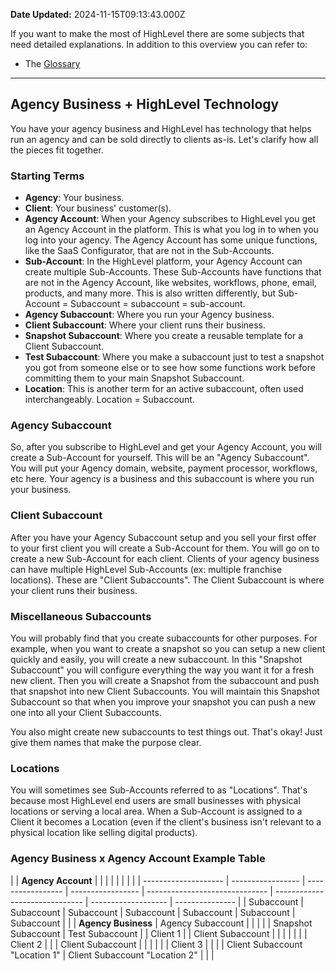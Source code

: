 **Date Updated:** 2024-11-15T09:13:43.000Z

If you want to make the most of HighLevel there are some subjects that need detailed explanations. In addition to this overview you can refer to:

* The [Glossary](https://help.gohighlevel.com/en/support/solutions/articles/48001231169)

---

## Agency Business + HighLevel Technology

You have your agency business and HighLevel has technology that helps run an agency and can be sold directly to clients as-is. Let's clarify how all the pieces fit together.

  
### Starting Terms

* **Agency**: Your business.
* **Client**: Your business' customer(s).
* **Agency Account**: When your Agency subscribes to HighLevel you get an Agency Account in the platform. This is what you log in to when you log into your agency. The Agency Account has some unique functions, like the SaaS Configurator, that are not in the Sub-Accounts.
* **Sub-Account**: In the HighLevel platform, your Agency Account can create multiple Sub-Accounts. These Sub-Accounts have functions that are not in the Agency Account, like websites, workflows, phone, email, products, and many more. This is also written differently, but Sub-Account = Subaccount = subaccount = sub-account.
* **Agency Subaccount**: Where you run your Agency business.
* **Client Subaccount**: Where your client runs their business.
* **Snapshot Subaccount**: Where you create a reusable template for a Client Subaccount.
* **Test Subaccount**: Where you make a subaccount just to test a snapshot you got from someone else or to see how some functions work before committing them to your main Snapshot Subaccount.
* **Location**: This is another term for an active subaccount, often used interchangeably. Location = Subaccount.

  
### Agency Subaccount

So, after you subscribe to HighLevel and get your Agency Account, you will create a Sub-Account for yourself. This will be an "Agency Subaccount". You will put your Agency domain, website, payment processor, workflows, etc here. Your agency is a business and this subaccount is where you run your business.

  
### Client Subaccount

After you have your Agency Subaccount setup and you sell your first offer to your first client you will create a Sub-Account for them. You will go on to create a new Sub-Account for each client. Clients of your agency business can have multiple HighLevel Sub-Accounts (ex: multiple franchise locations). These are "Client Subaccounts". The Client Subaccount is where your client runs their business.

  
### Miscellaneous Subaccounts

You will probably find that you create subaccounts for other purposes. For example, when you want to create a snapshot so you can setup a new client quickly and easily, you will create a new subaccount. In this "Snapshot Subaccount" you will configure everything the way you want it for a fresh new client. Then you will create a Snapshot from the subaccount and push that snapshot into new Client Subaccounts. You will maintain this Snapshot Subaccount so that when you improve your snapshot you can push a new one into all your Client Subaccounts.

  
You also might create new subaccounts to test things out. That's okay! Just give them names that make the purpose clear.

  
### Locations

You will sometimes see Sub-Accounts referred to as "Locations". That's because most HighLevel end users are small businesses with physical locations or serving a local area. When a Sub-Account is assigned to a Client it becomes a Location (even if the client's business isn't relevant to a physical location like selling digital products).

  
### Agency Business x Agency Account Example Table

| | **Agency Account** |                   |                   |                   |                                |                                |                     |                 |
| -------------------- | ----------------- | ----------------- | ----------------- | ------------------------------ | ------------------------------ | ------------------- | --------------- |
| Subaccount           | Subaccount        | Subaccount        | Subaccount        | Subaccount                     | Subaccount                     | Subaccount          |                 |
| **Agency Business**  | Agency Subaccount |                   |                   |                                |                                | Snapshot Subaccount | Test Subaccount |
| Client 1             |                   | Client Subaccount |                   |                                |                                |                     |                 |
| Client 2             |                   |                   | Client Subaccount |                                |                                |                     |                 |
| Client 3             |                   |                   |                   | Client Subaccount "Location 1" | Client Subaccount "Location 2" |                     |                 |